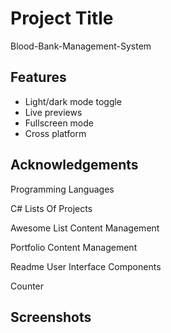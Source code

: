 
# Project Title

Blood-Bank-Management-System


## Features

- Light/dark mode toggle
- Live previews
- Fullscreen mode
- Cross platform


## Acknowledgements

Programming Languages
 > 
C#
Lists Of Projects
 > 
Awesome List
Content Management
 > 
Portfolio
Content Management
 > 
Readme
User Interface Components
 > 
Counter



## Screenshots

